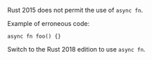 Rust 2015 does not permit the use of `async fn`.

Example of erroneous code:

```compile_fail,E0670
async fn foo() {}
```

Switch to the Rust 2018 edition to use `async fn`.
